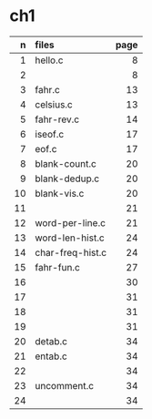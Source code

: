 # ch1

| n  | files            | page |
| -: | :-               | -:   |
| 1  | hello.c          | 8    |
| 2  |                  | 8    |
| 3  | fahr.c           | 13   |
| 4  | celsius.c        | 13   |
| 5  | fahr-rev.c       | 14   |
| 6  | iseof.c          | 17   |
| 7  | eof.c            | 17   |
| 8  | blank-count.c    | 20   |
| 9  | blank-dedup.c    | 20   |
| 10 | blank-vis.c      | 20   |
| 11 |                  | 21   |
| 12 | word-per-line.c  | 21   |
| 13 | word-len-hist.c  | 24   |
| 14 | char-freq-hist.c | 24   |
| 15 | fahr-fun.c       | 27   |
| 16 |                  | 30   |
| 17 |                  | 31   |
| 18 |                  | 31   |
| 19 |                  | 31   |
| 20 | detab.c          | 34   |
| 21 | entab.c          | 34   |
| 22 |                  | 34   |
| 23 | uncomment.c      | 34   |
| 24 |                  | 34   |
